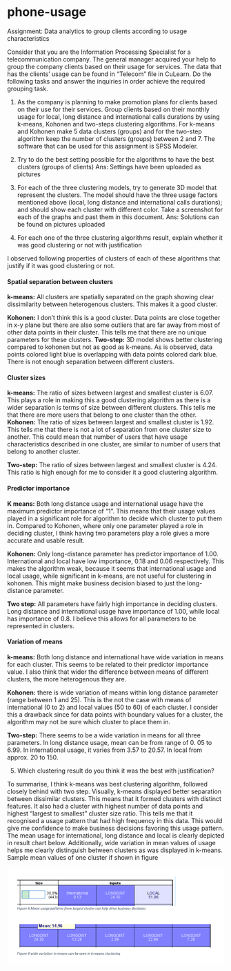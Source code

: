 # phone-usage
Assignment: Data analytics to group clients according to usage characteristics


Consider that you are the Information Processing Specialist for a telecommunication company. The general manager acquired your help to group the company clients based on their usage for services. The data that has the clients’ usage can be found in “Telecom” file in CuLearn.
Do the following tasks and answer the inquiries in order achieve the required grouping task.

1. As the company is planning to make promotion plans for clients based on their use for their services. Group clients based on their monthly usage for local, long distance and international calls durations by using k-means, Kohonen and two-steps clustering algorithms. For k-means and Kohonen make 5 data clusters (groups) and for the two-step algorithm keep the number of clusters (groups) between 2 and 7. The software that can be used for this assignment is SPSS Modeler.


2. Try to do the best setting possible for the algorithms to have the best clusters (groups of clients)
Ans: Settings have been uploaded as pictures

3. For each of the three clustering models, try to generate 3D model that represent the clusters. The model should have the three usage factors mentioned above (local, long distance and international calls durations); and should show each cluster with different color. Take a screenshot for each of the graphs and past them in this document. 
Ans: Solutions can be found on pictures uploaded

4. For each one of the three clustering algorithms result, explain whether it was good clustering or not with justification

I observed following properties of clusters of each of these algorithms that justify if it was good clustering or not.

#### Spatial separation between clusters

**k-means:** All clusters are spatially separated on the graph showing clear dissimilarity between heterogenous clusters. This makes it a good cluster.

**Kohonen:** I don’t think this is a good cluster. Data points are close together in x-y plane but there are also some outliers that are far away from most of other data points in their cluster. This tells me that there are no unique parameters for these clusters.
**Two-step:** 3D model shows better clustering compared to kohonen but not as good as k-means. As is observed, data points colored light blue is overlapping with data points colored dark blue. There is not enough separation between different clusters.

#### Cluster sizes

**k-means:** The ratio of sizes between largest and smallest cluster is 6.07. This plays a role in making this a good clustering algorithm as there is a wider separation is terms of size between different clusters. This tells me that there are more users that belong to one cluster than the other.
**Kohonen:** The ratio of sizes between largest and smallest cluster is 1.92. This tells me that there is not a lot of separation from one cluster size to another. This could mean that number of users that have usage characteristics described in one cluster, are similar to number of users that belong to another cluster.

**Two-step:** The ratio of sizes between largest and smallest cluster is 4.24. This ratio is high enough for me to consider it a good clustering algorithm.

#### Predictor importance

**K means:** Both long distance usage and international usage have the maximum predictor importance of “1”. This means that their usage values played in a significant role for algorithm to decide which cluster to put them in. Compared to Kohonen, where only one parameter played a role in deciding cluster, I think having two parameters play a role gives a more accurate and usable result.

**Kohonen:** Only long-distance parameter has predictor importance of 1.00. International and local have low importance, 0.18 and 0.06 respectively. This makes the algorithm weak, because it seems that international usage and local usage, while significant in k-means, are not useful for clustering in kohonen. This might make business decision biased to just the long-distance parameter.

**Two step:** All parameters have fairly high importance in deciding clusters. Long distance and international usage have importance of 1.00, while local has importance of 0.8. I believe this allows for all parameters to be represented in clusters.

#### Variation of means

**k-means:** Both long distance and international have wide variation in means for each cluster. This seems to be related to their predictor importance value. I also think that wider the difference between means of different clusters, the more heterogenous they are.

**Kohonen:** there is wide variation of means within long distance parameter (range between 1 and 25). This is the not the case with means of international (0 to 2) and local values (50 to 60) of each cluster. I consider this a drawback since for data points with boundary values for a cluster, the algorithm may not be sure which cluster to place them in.

**Two-step:** There seems to be a wide variation in means for all three parameters. In long distance usage, mean can be from range of 0. 05 to 6.99. In international usage, it varies from 3.57 to 20.57. In local from approx. 20 to 150.

5. Which clustering result do you think it was the best with justification?

To summarise, I think k-means was best clustering algorithm, followed closely behind with two step. Visually, k-means displayed better separation between dissimilar clusters. This means that it formed clusters with distinct features. It also had a cluster with highest number of data points and highest “largest to smallest” cluster size ratio. This tells me that it recognised a usage pattern that had high frequency in this data. This would give me confidence to make business decisions favoring this usage pattern. The mean usage for international, long distance and local is clearly depicted in result chart below. Additionally, wide variation in mean values of usage helps me clearly distinguish between clusters as was displayed in k-means. Sample mean values of one cluster if shown in figure

![this image](https://github.com/Vidushi187/phone-usage/blob/input-data/mean%20usage%20patterns.png)




